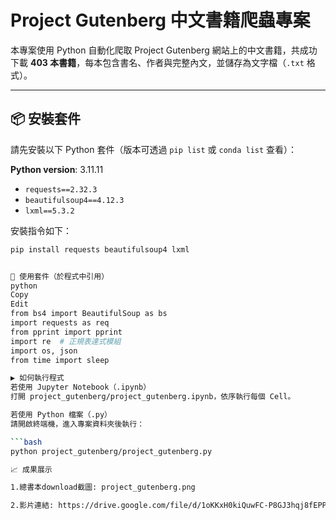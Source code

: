 # Project Gutenberg 中文書籍爬蟲專案

本專案使用 Python 自動化爬取 Project Gutenberg 網站上的中文書籍，共成功下載 **403 本書籍**，每本包含書名、作者與完整內文，並儲存為文字檔（`.txt` 格式）。

---

## 📦 安裝套件

請先安裝以下 Python 套件（版本可透過 `pip list` 或 `conda list` 查看）：

**Python version**: 3.11.11

- `requests==2.32.3`
- `beautifulsoup4==4.12.3`
- `lxml==5.3.2`

安裝指令如下：

```bash
pip install requests beautifulsoup4 lxml


🧰 使用套件（於程式中引用）
python
Copy
Edit
from bs4 import BeautifulSoup as bs
import requests as req
from pprint import pprint
import re  # 正規表達式模組
import os, json
from time import sleep

▶️ 如何執行程式
若使用 Jupyter Notebook（.ipynb）
打開 project_gutenberg/project_gutenberg.ipynb，依序執行每個 Cell。

若使用 Python 檔案（.py）
請開啟終端機，進入專案資料夾後執行：

```bash
python project_gutenberg/project_gutenberg.py

📈 成果展示

1.總書本download截圖: project_gutenberg.png 

2.影片連結: https://drive.google.com/file/d/1oKKxH0kiQuwFC-P8GJ3hqj8fEPPQl1Ze/view?usp=sharing
